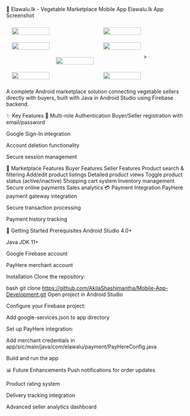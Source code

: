🌱 Elawalu.lk - Vegetable Marketplace Mobile App
Elawalu.lk App Screenshot

<div style="display: flex; justify-content: center;">
  <img src="https://github.com/user-attachments/assets/291762a6-d03f-44f0-9dec-511ed5ca1c26" width="45%" style="margin: 10px;">
  <img src="https://github.com/user-attachments/assets/373673f5-ecef-474c-9396-448e0e8b3e3a" width="45%" style="margin: 10px;">
</div>

<div style="display: flex; justify-content: center;">
  <img src="https://github.com/user-attachments/assets/d3d7c2de-2ad9-4498-bff8-37f9fe525099" width="45%" style="margin: 10px;">
  <img src="https://github.com/user-attachments/assets/41a003b0-b2f4-4e09-8286-e02ce273f111" width="45%" style="margin: 10px;">
</div>

<div style="display: flex; justify-content: center;">
  <img src="https://github.com/user-attachments/assets/2d104acb-8f50-4fd4-b2d5-1ffb086c66d4" width="45%" style="margin: 10px;">
>
</div>

<div style="display: flex; justify-content: center;">
  <img src="https://github.com/user-attachments/assets/35591339-bcc8-49ba-8499-5e8226427456" width="45%" style="margin: 10px;">
  <img src="https://github.com/user-attachments/assets/24f9e2ca-0f95-4bc8-afa1-1cca9ee672d5" width="45%" style="margin: 10px;">
</div>


A complete Android marketplace solution connecting vegetable sellers directly with buyers, built with Java in Android Studio using Firebase backend.

✨ Key Features
🔐 Multi-role Authentication
Buyer/Seller registration with email/password

Google Sign-In integration

Account deletion functionality

Secure session management

🛒 Marketplace Features
Buyer Features	Seller Features
Product search & filtering	Add/edit product listings
Detailed product views	Toggle product status (active/inactive)
Shopping cart system	Inventory management
Secure online payments	Sales analytics
💳 Payment Integration
PayHere payment gateway integration

Secure transaction processing

Payment history tracking

🚀 Getting Started
Prerequisites
Android Studio 4.0+

Java JDK 11+

Google Firebase account

PayHere merchant account

Installation
Clone the repository:

bash
git clone https://github.com/AkilaShashimantha/Mobile-App-Development.git
Open project in Android Studio

Configure your Firebase project:

Add google-services.json to app directory

Set up PayHere integration:

Add merchant credentials in app/src/main/java/com/elawalu/payment/PayHereConfig.java

Build and run the app

📊 Future Enhancements
Push notifications for order updates

Product rating system

Delivery tracking integration

Advanced seller analytics dashboard
